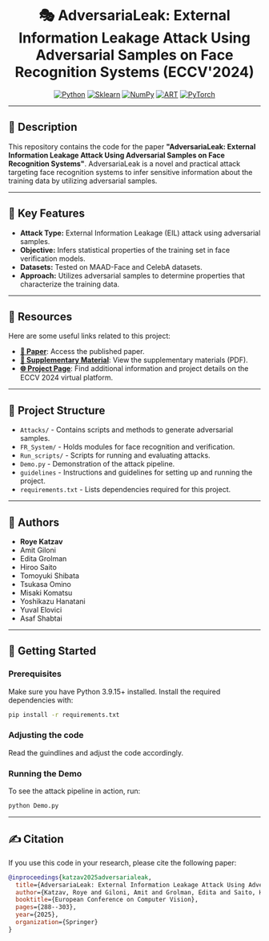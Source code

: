 <div align="center">

# 🎭 AdversariaLeak: External Information Leakage Attack Using Adversarial Samples on Face Recognition Systems (ECCV'2024)

[![Python](https://img.shields.io/badge/Python-3.9.15-blue.svg)](https://www.python.org/downloads/release/python-3915/)
[![Sklearn](https://img.shields.io/badge/Sklearn-1.0.2-orange.svg)](https://scikit-learn.org/stable/whats_new/v1.0.html)
[![NumPy](https://img.shields.io/badge/NumPy-1.23.5-blue.svg)](https://numpy.org/doc/stable/release/1.23.5-notes.html)
[![ART](https://img.shields.io/badge/Adversarial%20Robustness%20Toolbox-1.12.2-lightgrey.svg)](https://adversarial-robustness-toolbox.readthedocs.io/en/latest/)
[![PyTorch](https://img.shields.io/badge/PyTorch-1.13.0-red.svg)](https://pytorch.org/blog/pytorch-1.13-released/)




</div>

---

## 📄 Description

This repository contains the code for the paper **"AdversariaLeak: External Information Leakage Attack Using Adversarial Samples on Face Recognition Systems"**. AdversariaLeak is a novel and practical attack targeting face recognition systems to infer sensitive information about the training data by utilizing adversarial samples.

---

## 🔑 Key Features
- **Attack Type:** External Information Leakage (EIL) attack using adversarial samples.
- **Objective:** Infers statistical properties of the training set in face verification models.
- **Datasets:** Tested on MAAD-Face and CelebA datasets.
- **Approach:** Utilizes adversarial samples to determine properties that characterize the training data.

---

## 🔗 Resources

Here are some useful links related to this project:

- [**📄 Paper**](https://link.springer.com/chapter/10.1007/978-3-031-73226-3_17): Access the published paper.
- [**📑 Supplementary Material**](https://www.ecva.net/papers/eccv_2024/papers_ECCV/papers/09603-supp.pdf): View the supplementary materials (PDF).
- [**🌐 Project Page**](https://eccv.ecva.net/virtual/2024/poster/324): Find additional information and project details on the ECCV 2024 virtual platform.

---

## 📁 Project Structure

- `Attacks/` - Contains scripts and methods to generate adversarial samples.
- `FR_System/` - Holds modules for face recognition and verification.
- `Run_scripts/` - Scripts for running and evaluating attacks.
- `Demo.py` - Demonstration of the attack pipeline.
- `guidelines` - Instructions and guidelines for setting up and running the project.
- `requirements.txt` - Lists dependencies required for this project.

---

## 👥 Authors

- **Roye Katzav**
- Amit Giloni
- Edita Grolman
- Hiroo Saito
- Tomoyuki Shibata
- Tsukasa Omino
- Misaki Komatsu
- Yoshikazu Hanatani
- Yuval Elovici
- Asaf Shabtai

---

## 🚀 Getting Started

### Prerequisites
Make sure you have Python 3.9.15+ installed. Install the required dependencies with:

```bash
pip install -r requirements.txt
```

### Adjusting the code
Read the guindlines and adjust the code accordingly.


### Running the Demo
To see the attack pipeline in action, run:

```bash
python Demo.py
```

---

## ✍️ Citation

If you use this code in your research, please cite the following paper:

```bibtex
@inproceedings{katzav2025adversarialeak,
  title={AdversariaLeak: External Information Leakage Attack Using Adversarial Samples on Face Recognition Systems},
  author={Katzav, Roye and Giloni, Amit and Grolman, Edita and Saito, Hiroo and Shibata, Tomoyuki and Omino, Tsukasa and Komatsu, Misaki and Hanatani, Yoshikazu and Elovici, Yuval and Shabtai, Asaf},
  booktitle={European Conference on Computer Vision},
  pages={288--303},
  year={2025},
  organization={Springer}
}
